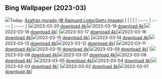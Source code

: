 ## Bing Wallpaper (2023-03)
![](https://global.bing.com/th?id=OHR.PurpleCrocus_ES-ES3841795706_UHD.jpg&w=1000)Today: [Azafrán morado (© Raimund Linke/Getty Images)](https://global.bing.com/th?id=OHR.PurpleCrocus_ES-ES3841795706_UHD.jpg)
|      |      |      |
| :----: | :----: | :----: |
|![](https://global.bing.com/th?id=OHR.PurpleCrocus_ES-ES3841795706_UHD.jpg&pid=hp&w=384&h=216&rs=1&c=4)2023-03-20 [download 4k](https://global.bing.com/th?id=OHR.PurpleCrocus_ES-ES3841795706_UHD.jpg)|![](https://global.bing.com/th?id=OHR.EmperorPenguinFatherDay_ES-ES7841903046_UHD.jpg&pid=hp&w=384&h=216&rs=1&c=4)2023-03-19 [download 4k](https://global.bing.com/th?id=OHR.EmperorPenguinFatherDay_ES-ES7841903046_UHD.jpg)|![](https://global.bing.com/th?id=OHR.MarsTars_ES-ES3749515413_UHD.jpg&pid=hp&w=384&h=216&rs=1&c=4)2023-03-18 [download 4k](https://global.bing.com/th?id=OHR.MarsTars_ES-ES3749515413_UHD.jpg)|
|![](https://global.bing.com/th?id=OHR.BallyvooneyCove_ES-ES3563566155_UHD.jpg&pid=hp&w=384&h=216&rs=1&c=4)2023-03-17 [download 4k](https://global.bing.com/th?id=OHR.BallyvooneyCove_ES-ES3563566155_UHD.jpg)|![](https://global.bing.com/th?id=OHR.ChengduPanda_ES-ES3430991641_UHD.jpg&pid=hp&w=384&h=216&rs=1&c=4)2023-03-16 [download 4k](https://global.bing.com/th?id=OHR.ChengduPanda_ES-ES3430991641_UHD.jpg)|![](https://global.bing.com/th?id=OHR.AgueroSpain_ES-ES3248907310_UHD.jpg&pid=hp&w=384&h=216&rs=1&c=4)2023-03-15 [download 4k](https://global.bing.com/th?id=OHR.AgueroSpain_ES-ES3248907310_UHD.jpg)|
|![](https://global.bing.com/th?id=OHR.Falleras_ES-ES7940663073_UHD.jpg&pid=hp&w=384&h=216&rs=1&c=4)2023-03-14 [download 4k](https://global.bing.com/th?id=OHR.Falleras_ES-ES7940663073_UHD.jpg)|![](https://global.bing.com/th?id=OHR.LionessesNap_ES-ES3129845642_UHD.jpg&pid=hp&w=384&h=216&rs=1&c=4)2023-03-13 [download 4k](https://global.bing.com/th?id=OHR.LionessesNap_ES-ES3129845642_UHD.jpg)|![](https://global.bing.com/th?id=OHR.TheaterRomania_ES-ES4472882122_UHD.jpg&pid=hp&w=384&h=216&rs=1&c=4)2023-03-12 [download 4k](https://global.bing.com/th?id=OHR.TheaterRomania_ES-ES4472882122_UHD.jpg)|
|![](https://global.bing.com/th?id=OHR.LongWharf_ES-ES2726959477_UHD.jpg&pid=hp&w=384&h=216&rs=1&c=4)2023-03-11 [download 4k](https://global.bing.com/th?id=OHR.LongWharf_ES-ES2726959477_UHD.jpg)|![](https://global.bing.com/th?id=OHR.EdaleValley_ES-ES1778719153_UHD.jpg&pid=hp&w=384&h=216&rs=1&c=4)2023-03-10 [download 4k](https://global.bing.com/th?id=OHR.EdaleValley_ES-ES1778719153_UHD.jpg)|![](https://global.bing.com/th?id=OHR.WaimeaRainbow_ES-ES0498517279_UHD.jpg&pid=hp&w=384&h=216&rs=1&c=4)2023-03-09 [download 4k](https://global.bing.com/th?id=OHR.WaimeaRainbow_ES-ES0498517279_UHD.jpg)|
|![](https://global.bing.com/th?id=OHR.IntlWomensDayChange_ES-ES6263230800_UHD.jpg&pid=hp&w=384&h=216&rs=1&c=4)2023-03-08 [download 4k](https://global.bing.com/th?id=OHR.IntlWomensDayChange_ES-ES6263230800_UHD.jpg)|![](https://global.bing.com/th?id=OHR.YuanyangChina_ES-ES8960408415_UHD.jpg&pid=hp&w=384&h=216&rs=1&c=4)2023-03-07 [download 4k](https://global.bing.com/th?id=OHR.YuanyangChina_ES-ES8960408415_UHD.jpg)|![](https://global.bing.com/th?id=OHR.IcelandHorses_ES-ES2728357327_UHD.jpg&pid=hp&w=384&h=216&rs=1&c=4)2023-03-06 [download 4k](https://global.bing.com/th?id=OHR.IcelandHorses_ES-ES2728357327_UHD.jpg)|
|![](https://global.bing.com/th?id=OHR.BarnOwlWinter_ES-ES3920971236_UHD.jpg&pid=hp&w=384&h=216&rs=1&c=4)2023-03-05 [download 4k](https://global.bing.com/th?id=OHR.BarnOwlWinter_ES-ES3920971236_UHD.jpg)|![](https://global.bing.com/th?id=OHR.PicoVolcano_ES-ES8571044170_UHD.jpg&pid=hp&w=384&h=216&rs=1&c=4)2023-03-04 [download 4k](https://global.bing.com/th?id=OHR.PicoVolcano_ES-ES8571044170_UHD.jpg)|![](https://global.bing.com/th?id=OHR.OrcaNorway_ES-ES2314103506_UHD.jpg&pid=hp&w=384&h=216&rs=1&c=4)2023-03-03 [download 4k](https://global.bing.com/th?id=OHR.OrcaNorway_ES-ES2314103506_UHD.jpg)|
|![](https://global.bing.com/th?id=OHR.NegratinSpain_ES-ES8240782887_UHD.jpg&pid=hp&w=384&h=216&rs=1&c=4)2023-03-02 [download 4k](https://global.bing.com/th?id=OHR.NegratinSpain_ES-ES8240782887_UHD.jpg)|![](https://global.bing.com/th?id=OHR.BalearicIslands_ES-ES0270743799_UHD.jpg&pid=hp&w=384&h=216&rs=1&c=4)2023-03-01 [download 4k](https://global.bing.com/th?id=OHR.BalearicIslands_ES-ES0270743799_UHD.jpg)|